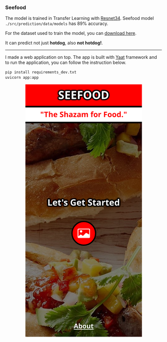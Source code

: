 ### Seefood

The model is trained in Transfer Learning with [Resnet34](https://towardsdatascience.com/understanding-and-visualizing-resnets-442284831be8). Seefood model `./src/prediction/data/models` has 89% accuracy.

For the dataset used to train the model, you can [download here](https://www.kaggle.com/dansbecker/hot-dog-not-hot-dog).

It can predict not just **hotdog**, also **not hotdog!**.

---

I made a web application on top. The app is built with [Yaat](https://github.com/yaat-project/yaat) framework and to run the application, you can follow the instruction below.

```sh
pip install requirements_dev.txt
uvicorn app:app
```

<p align="center">
    <img src="https://raw.githubusercontent.com/the-robot/seefood/master/screenshots/homepage.png">
</p>
